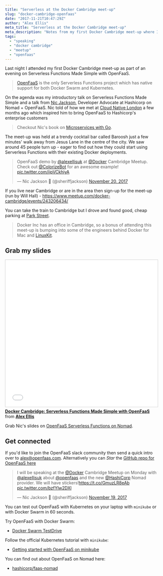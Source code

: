 ```yaml
---
title: "Serverless at the Docker Cambridge meet-up"
slug: "docker-cambridge-openfaas"
date: "2017-11-21T10:47:29Z"
author: "Alex Ellis"
meta_title: "Serverless at the Docker Cambridge meet-up"
meta_description: "Notes from my first Docker Cambridge meet-up where I spoke along with Nic Jackson on Serverless with OpenFaaS using Docker, Kubernetes and Nomad."
tags:
  - "speaking"
  - "docker cambridge"
  - "meetup"
  - "openfaas"
---
```


Last night I attended my first Docker Cambridge meet-up as part of an evening on Serverless Functions Made Simple with OpenFaaS.

> [OpenFaaS](https://www.openfaas.com) is the only Serverless Functions project which has native support for both Docker Swarm and Kubernetes.

On the agenda was my introductory talk on Serverless Functions Made Simple and a talk from [Nic Jackson](https://twitter.com/sheriffjackson), Developer Advocate at Hashicorp on Nomad + OpenFaaS. Nic told of how we met at [Cloud Native London](https://www.meetup.com/Cloud-Native-London/) a few months ago which inspired him to bring OpenFaaS to Hashicorp's enterprise customers

> Checkout Nic's book on [Microservices with Go](https://www.packtpub.com/application-development/building-microservices-go).

The meet-up was held at a trendy cocktail bar called Baroosh just a few minutes' walk away from Jesus Lane in the centre of the city. We saw around 45 people turn up - eager to find out how they could start using Serverless Functions with their existing Docker deployments.

<blockquote class="twitter-tweet" data-lang="en"><p lang="en" dir="ltr">OpenFaaS demo by <a href="https://twitter.com/alexellisuk?ref_src=twsrc%5Etfw">@alexellisuk</a> at <a href="https://twitter.com/Docker?ref_src=twsrc%5Etfw">@Docker</a> Cambridge Meetup. Check out <a href="https://twitter.com/ColorizeBot?ref_src=twsrc%5Etfw">@ColorizeBot</a> for an awesome example! <a href="https://t.co/iipVCkhiyA">pic.twitter.com/iipVCkhiyA</a></p>&mdash; Nic Jackson 🤠 (@sheriffjackson) <a href="https://twitter.com/sheriffjackson/status/932698929388556289?ref_src=twsrc%5Etfw">November 20, 2017</a></blockquote> <script async src="https://platform.twitter.com/widgets.js" charset="utf-8"></script> 

If you live near Cambridge or are in the area then sign-up for the meet-up (run by Will Hall) - https://www.meetup.com/docker-cambridge/events/243206434/

You can take the train to Cambridge but I drove and found good, cheap parking at [Park Street](https://www.cambridge.gov.uk/park-street-car-park).

> Docker Inc has an office in Cambridge, so a bonus of attending this meet-up is bumping into some of the engineers behind Docker for Mac and [LinuxKit](https://github.com/linuxkit/linuxkit/).

## Grab my slides

<iframe src="//www.slideshare.net/slideshow/embed_code/key/MSHDQF5TqjUUMf" width="595" height="485" frameborder="0" marginwidth="0" marginheight="0" scrolling="no" style="border:1px solid #CCC; border-width:1px; margin-bottom:5px; max-width: 100%;" allowfullscreen> </iframe> <div style="margin-bottom:5px"> <strong> <a href="//www.slideshare.net/secret/MSHDQF5TqjUUMf" title="Docker Cambridge: Serverless Functions Made Simple with OpenFaaS" target="_blank">Docker Cambridge: Serverless Functions Made Simple with OpenFaaS</a> </strong> from <strong><a href="https://www.slideshare.net/AlexEllis11" target="_blank">Alex Ellis</a></strong> </div>

Grab Nic's slides on [OpenFaaS Serverless Functions on Nomad](https://www.slideshare.net/secret/ChRWDAFexyuWyJ).

## Get connected

If you'd like to join the OpenFaaS slack community then send a quick intro over to alex@openfaas.com. Alternatively you can *Star* the [GitHub repo for OpenFaaS here](https://github.com/openfaas/faas/)

<blockquote class="twitter-tweet" data-lang="en"><p lang="en" dir="ltr">I will be speaking at the <a href="https://twitter.com/Docker?ref_src=twsrc%5Etfw">@Docker</a> Cambridge Meetup on Monday with <a href="https://twitter.com/alexellisuk?ref_src=twsrc%5Etfw">@alexellisuk</a> about <a href="https://twitter.com/openfaas?ref_src=twsrc%5Etfw">@openfaas</a> and the new <a href="https://twitter.com/HashiCorp?ref_src=twsrc%5Etfw">@HashiCorp</a> Nomad provider. We will have stickers!<a href="https://t.co/GmuzLR8eAb">https://t.co/GmuzLR8eAb</a> <a href="https://t.co/bzfYlw2DXl">pic.twitter.com/bzfYlw2DXl</a></p>&mdash; Nic Jackson 🤠 (@sheriffjackson) <a href="https://twitter.com/sheriffjackson/status/932160853234905088?ref_src=twsrc%5Etfw">November 19, 2017</a></blockquote> <script async src="https://platform.twitter.com/widgets.js" charset="utf-8"></script> 

You can test out OpenFaaS with Kubernetes on your laptop with `minikube` or with Docker Swarm in 60 seconds.

Try OpenFaaS with Docker Swarm:

* [Docker Swarm TestDrive](https://github.com/openfaas/faas#get-started-with-openfaas)

Follow the official Kubernetes tutorial with `minikube`:

* [Getting started with OpenFaaS on minikube
](https://medium.com/@alexellisuk/getting-started-with-openfaas-on-minikube-634502c7acdf)

You can find out about OpenFaaS on Nomad here:

* [hashicorp/faas-nomad](https://github.com/hashicorp/faas-nomad)